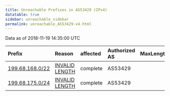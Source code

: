 ```yaml
---
title: Unreachable Prefixes in AS53429 (IPv4)
datatable: true
sidebar: unreachable_sidebar
permalink: unreachable_AS53429-v4.html
---
```


Data as of 2018-11-19 14:35:00 UTC


<div class="datatable-begin"></div>

| Prefix                                                   | Reason                                                                                                    | affected   | Authorized AS   |   MaxLength | Anchor                           |   unreachable /24s |
|:---------------------------------------------------------|:----------------------------------------------------------------------------------------------------------|:-----------|:----------------|------------:|:---------------------------------|-------------------:|
| [199.68.168.0/22](https://stat.ripe.net/199.68.168.0/22) | [INVALID LENGTH](https://rpki-validator.ripe.net/announcement-preview?asn=AS53429&prefix=199.68.168.0/22) | complete   | AS53429         |           0 | [ARIN](unreachable_ARIN-v4.html) |                  4 |
| [199.68.175.0/24](https://stat.ripe.net/199.68.175.0/24) | [INVALID LENGTH](https://rpki-validator.ripe.net/announcement-preview?asn=AS53429&prefix=199.68.175.0/24) | complete   | AS53429         |           0 | [ARIN](unreachable_ARIN-v4.html) |                  1 |

<div class="datatable-end"></div>